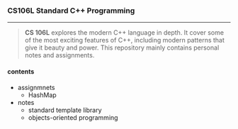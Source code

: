 ### CS106L Standard C++ Programming

------

> **CS 106L** explores the modern C++ language in depth. It cover some of the most exciting features of C++, including modern patterns that give it beauty and power. This repository mainly contains personal notes and assignments.

#### contents

* assignmnets
  * HashMap
* notes
  * standard template library
  * objects-oriented programming

